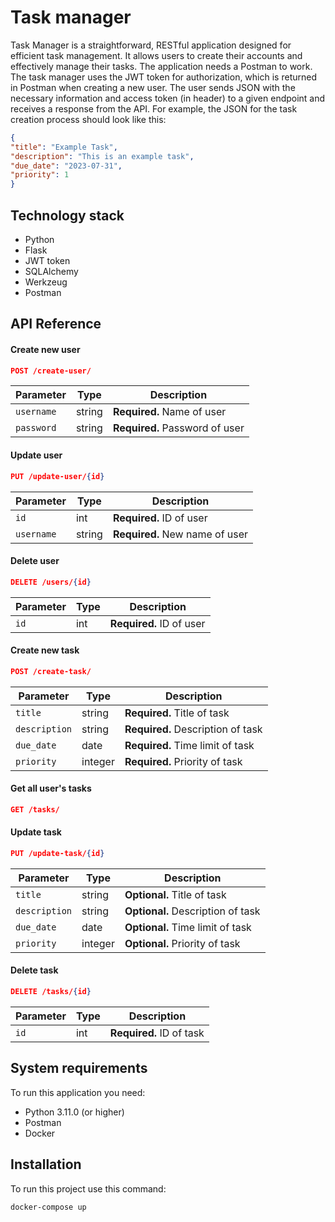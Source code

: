 # Task manager
Task Manager is a straightforward, RESTful application designed for efficient task management. It allows users to create their accounts and effectively manage their tasks.
The application needs a Postman to work. The task manager uses the JWT token for authorization, which is returned in Postman when creating a new user. The user sends JSON with the necessary information and access token (in header) to a given endpoint and receives a response from the API.
For example, the JSON for the task creation process should look like this:

  ```json
{
  "title": "Example Task",
  "description": "This is an example task",
  "due_date": "2023-07-31",
  "priority": 1
}
```
 
## Technology stack
- Python
- Flask
- JWT token
- SQLAlchemy
- Werkzeug
- Postman


## API Reference

#### Create new user

  ```json
POST /create-user/
```

| Parameter | Type | Description
| --- | --- | --- | 
| `username` | string | **Required.** Name of user  |
| `password` | string | **Required.** Password of user |

#### Update user

  ```json
PUT /update-user/{id}
```

| Parameter | Type | Description
| --- | --- | --- | 
| `id` | int | **Required.** ID of user  |
| `username` | string | **Required.** New name of user  |

#### Delete user

  ```json
DELETE /users/{id}
```
| Parameter | Type | Description
| --- | --- | --- | 
| `id` | int | **Required.** ID of user  |
#### Create new task

  ```json
POST /create-task/
```

| Parameter | Type | Description
| --- | --- | --- | 
| `title` | string | **Required.** Title of task |
| `description` | string | **Required.** Description of task |
| `due_date` | date | **Required.** Time limit of task |
| `priority` | integer | **Required.** Priority of task |

#### Get all user's tasks

```json
GET /tasks/
```

#### Update task

  ```json
PUT /update-task/{id}
```

| Parameter | Type | Description
| --- | --- | --- | 
| `title` | string | **Optional.** Title of task |
| `description` | string | **Optional.** Description of task |
| `due_date` | date | **Optional.** Time limit of task |
| `priority` | integer | **Optional.** Priority of task |

#### Delete task

```json
DELETE /tasks/{id}
```
| Parameter | Type | Description
| --- | --- | --- | 
| `id` | int | **Required.** ID of task  |

## System requirements
To run this application you need:
* Python 3.11.0 (or higher)
* Postman
* Docker

## Installation
To run this project use this command:
  ```
docker-compose up
```
